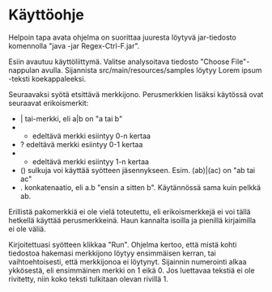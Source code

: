 # Käyttöohje

Helpoin tapa avata ohjelma on suorittaa juuresta löytyvä jar-tiedosto komennolla "java -jar Regex-Ctrl-F.jar".

Esiin avautuu käyttöliittymä. Valitse analysoitava tiedosto "Choose File"-nappulan avulla. Sijannista src/main/resources/samples löytyy Lorem ipsum -teksti koekappaleeksi.

Seuraavaksi syötä etsittävä merkkijono. Perusmerkkien lisäksi käytössä ovat seuraavat erikoismerkit:
* | tai-merkki, eli a|b on "a tai b"
* * edeltävä merkki esiintyy 0-n kertaa
* ? edeltävä merkki esiintyy 0-1 kertaa
* + edeltävä merkki esiintyy 1-n kertaa
* () sulkuja voi käyttää syötteen jäsennykseen. Esim. (ab)|(ac) on "ab tai ac"
* . konkatenaatio, eli a.b "ensin a sitten b". Käytännössä sama kuin pelkkä ab.

Erillistä pakomerkkiä ei ole vielä toteutettu, eli erikoismerkkejä ei voi tällä hetkellä käyttää perusmerkkeinä. Haun kannalta isoilla ja pienillä kirjaimilla ei ole väliä.

Kirjoitettuasi syötteen klikkaa "Run". Ohjelma kertoo, että mistä kohti tiedostoa hakemasi merkkijono löytyy ensimmäisen kerran, tai vaihtoehtoisesti, että merkkijonoa ei löytynyt. Sijainnin numerointi alkaa ykkösestä, eli ensimmäinen merkki on 1 eikä 0. Jos luettavaa tekstiä ei ole rivitetty, niin koko teksti tulkitaan olevan rivillä 1.

